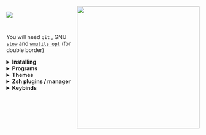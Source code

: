 
 <img align="right" src="https://user-images.githubusercontent.com/67634565/123535664-dcf83700-d742-11eb-84ee-e0663dd167b5.png" width="320px"  >
<p align="left"><img src="https://visitor-badge.glitch.me/badge?page_id=umgbhalla/dotstow.visitor-badge" >    <img  alt="" src="https://img.shields.io/github/repo-size/umgbhalla/dotstow?style=flat&label=repo-size&color=fb9199&labelColor=1d212a"/>    <img  alt="" src="https://img.shields.io/github/last-commit/umgbhalla/dotstow?color=fbdf90&label=updated&style=flat&labelColor=1d212a"/>
</p>

#

You will need `git` , GNU [`stow`](https://www.youtube.com/watch?v=tkUllCAGs3c) and [`wmutils opt`](https://github.com/wmutils/opt) (for double border)
<details>
    <summary><b>Installing</b></summary>
Clone into your <code>$HOME</code> directory  
  <br>

```bash
git clone https://github.com/umgbhalla/dotstow.git ~  
```
  
Run `stow` to symlink everything or just select what you want

```bash
cd monterey && stow */  -t ~
# Everything (the '/' ignores the README or any file)
# -t ~ implies , target directory is $HOME
```

```bash
stow zsh -t ~
# Just my zsh config
```
</details>
<!-- Icon Theme | [Papirus](https://github.com/PapirusDevelopmentTeam/papirus-icon-theme) -->
<!-- Gtk-theme | [Nordic-Gtk](https://www.gnome-look.org/p/1267246/) -->
<!-- Music Player | [Audacious-qt](https://audacious-media-player.org) -->

<details>
    <summary><b>Programs</b></summary>
  <br>

Program | Name
---|---
Window Manger | [BSPWM](https://github.com/baskerville/bspwm)
Bar | [polybar](https://github.com/polybar/polybar)
Compositor | [picom-jonaburg](https://github.com/jonaburg/picom)
Launcher | [rofi](https://github.com/davatorium/rofi)
Wallpaper Setter | [feh](https://feh.finalrewind.org/)
Web Browser | [firefox](https://www.mozilla.org/en-US/firefox/new/)
Music Visualizer | [xava](https://github.com/nikp123/xava)
Lockscreen | [i3lock-color](https://github.com/Raymo111/i3lock-color)
Terminal Emulator | [Alacritty](https://github.com/alacritty/alacritty)
Shell | [zsh](https://www.zsh.org)
Prompt | `grep PS1 ~/.config/zsh/.zshrc`
Code Editor | [neovim](https://neovim.io), [vsocde](https://github.com/microsoft/vscode)
Notification daemon | [dunst](https://dunst-project.org/)
Fetch | [paleofetch](https://github.com/umgbhalla/paleofetch)
Login manager | [lightdm](https://github.com/canonical/lightdm)

An updated list of all the programs I use can be found <code><a href="https://github.com/umgbhalla/dotstow/blob/main/base/programs/program-list">here</a></code>
<br>
</details>  
<details>
    <summary><b>Themes</b></summary>  

| Monterey   | [Glass-green](https://user-images.githubusercontent.com/67634565/126061920-2d44885f-2943-452c-86a6-3178d1e58599.png)   | Gruv-dark |
|---|---| ---|
| <p align="center"><img src="https://user-images.githubusercontent.com/67634565/123525378-d12e5580-d6ed-11eb-9293-0c9e9cdd2221.png" width="920px"  ></p>  |  <p align="center"><img src="https://user-images.githubusercontent.com/67634565/124610237-f4939600-de8d-11eb-8469-1863f953359d.png" width="920px"></p> | <p align="center"><img src="https://user-images.githubusercontent.com/67634565/128808511-d0fd7ee0-22e4-4477-adb6-450c2de1699c.png" width="920px"></p> |
  


 
  </details>
<details>
    <summary><b>Zsh plugins / manager </b></summary>
<code><a href="https://github.com/ohmyzsh/ohmyzsh">ohmyzsh</a></code>  
</br> 
<code><a href="https://github.com/Aloxaf/fzf-tab">Fzf-tab</a></code>  
</details>
<details>
    <summary><b>Keybinds</b></summary>


|          Keybind          |         Description         |
| ------------------------- | --------------------------- |
|super + apostrophe                  |   # terminal alacritty |
|super + Return                      |   # scratchpad without tmux session right |
|super + semicolon                   |   # scratchpad without tmux session left |
|super + backslash                   |   # tmux scratchpad top |
|super + slash                       |   # tmux scratchpad bottom |
|super + shift + Return              |   # terminal kitty |
|super + e                           |   # Shortcuts |
|super + w                           |   # firefox |
|super + n                           |   # thunar |
|super + d                           |   # dmenu_run |
|super + a                           |   # neovide |
|super + b                           |   # bpytop |
|super + space                       |   # program launcher |
|alt + shift + Return                |   # mini youtube |
|alt + Return                        |   # mini google |
|alt + e                             |   # rofimoji |
|alt + m                             |   # man search |
|alt + r                             |   # random manpage |
|alt + v                             |   # clipmenu |
|alt + shift + h                     |   # keybindhelper |
|alt + p                             |   # dotfiles rofi menu ; open in nvim |
|alt + o                             |   # toggle polybar over ipc |
|super + period                      |   # show open window |
|super + shift + d                   |   # show ssh sesssions |
|super + p                           |   # power-menu  |
|super + shift + r                   |   # make sxhkd reload its configuration files: |
|super + {t,shift + t,s}             |   # set the window state |
|super + f                           |   # toggle the window fullscreen |
|super + alt + {q,r}                 |   # quit/restart bspwm |
|super + {_,shift + }q               |   # close and kill |
|super + m                           |   # alternate between the tiled and monocle layout |
|super + y                           |   # send the newest marked node to the newest preselected node |
|super + g                           |   # swap the current node and the biggest window |
|super + ctrl + {m,x,y,z}            |   # set the node flags |
|super + {_,shift + }{h,j,k,l}       |   # focus the node in the given direction |
|super + comma                       |   # focus the node for the given path jump |
|super + {_,shift + }c               |   # focus the next/previous window in the current desktop |
|super + bracket{left,right}         |   # focus the next/previous desktop in the current monitor |
|super + shift + bracket{left,right} |   # focus to next ore previous node  |
|alt + {Tab, shift + Tab}            |   # focus the last node/desktop |
|super + {grave,Tab}                 |   # focus the last node/desktop |
|super + {o,i}                       |   # focus the older or newer node in the focus history |
|super + {_,shift + }{1-8,0}         |   # focus or send to the given desktop |
|super + ctrl + {h,j,k,l}            |   # preselect the direction |
|super + ctrl + {1-9}                |   # preselect the ratio |
|super + ctrl + space                |   # cancel the preselection for the focused node |
|super + ctrl + shift + space        |   # cancel the preselection for the focused desktop |
|super + alt + {h,j,k,l}             |   # expand a window by moving one of its side outward |
|super + alt + shift + {h,j,k,l}     |   # contract a window by moving one of its side inward |
|super + {Left,Down,Up,Right}        |   # move a floating window |
|shift + Print                       |   # Screenshot |
|super+Print                         |   # Screenshots but better |

to generate this use , and tthen in vim visual mode add | [pipe symbol] yourself   
```bash
awk '/^[a-z]/ && last {print "|" $0,"\t",last,"|"} {last=""} /^#/{last=$0}' ~/.config/sxhkd/sxhkdrc |    column -t -s $'\t' | xclip -in -sel clip
```

</details>

